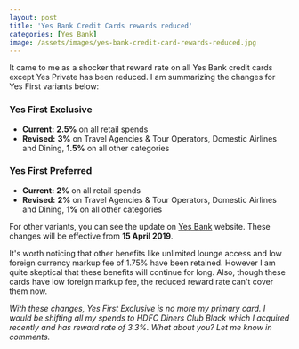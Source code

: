 ```yaml
---
layout: post
title: 'Yes Bank Credit Cards rewards reduced'
categories: [Yes Bank]
image: /assets/images/yes-bank-credit-card-rewards-reduced.jpg
---
```


It came to me as a shocker that reward rate on all Yes Bank credit cards except Yes Private has been reduced. I am summarizing the changes for Yes First variants below:

### Yes First Exclusive

- **Current:** **2.5%** on all retail spends
- **Revised:** **3%** on Travel Agencies & Tour Operators, Domestic Airlines and Dining, **1.5%** on all other categories

### Yes First Preferred

- **Current:** **2%** on all retail spends
- **Revised:** **2%** on Travel Agencies & Tour Operators, Domestic Airlines and Dining, **1%** on all other categories

For other variants, you can see the update on [Yes Bank](https://www.yesbank.in/ccproductupdate) website. These changes will be effective from **15 April 2019**.

It's worth noticing that other benefits like unlimited lounge access and low foreign currency markup fee of 1.75% have been retained. However I am quite skeptical that these benefits will continue for long. Also, though these cards have low foreign markup fee, the reduced reward rate can't cover them now.

_With these changes, Yes First Exclusive is no more my primary card. I would be shifting all my spends to HDFC Diners Club Black which I acquired recently and has reward rate of 3.3%. What about you? Let me know in comments._

